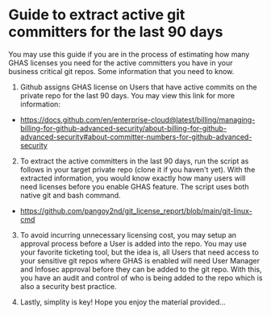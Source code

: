 Guide to extract active git committers for the last 90 days
===========================================================

You may use this guide if you are in the process of estimating how many GHAS licenses you need for the active committers you have in your business critical git repos. Some information that you need to know.

1. Github assigns GHAS license on Users that have active commits on the private repo for the last 90 days. You may view this link for more information: 
 - https://docs.github.com/en/enterprise-cloud@latest/billing/managing-billing-for-github-advanced-security/about-billing-for-github-advanced-security#about-committer-numbers-for-github-advanced-security

2. To extract the active committers in the last 90 days, run the script as follows in your target private repo (clone it if you haven't yet). With the extracted information, you would know exactly how many users will need licenses before you enable GHAS feature. The script uses both native git and bash command.
 - https://github.com/pangoy2nd/git_license_report/blob/main/git-linux-cmd
 
3. To avoid incurring unnecessary licensing cost, you may setup an approval process before a User is added into the repo. You may use your favorite ticketing tool, but the idea is, all Users that need access to your sensitive git repos where GHAS is enabled will need User Manager and Infosec approval before they can be added to the git repo. With this, you have an audit and control of who is being added to the repo which is also a security best practice.

4. Lastly, simplity is key! Hope you enjoy the material provided...
